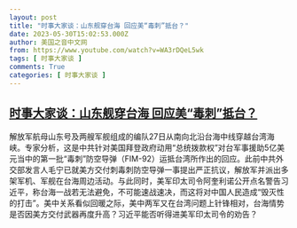 ```yaml
---
layout: post
title: "时事大家谈：山东舰穿台海 回应美“毒刺”抵台？"
date: 2023-05-30T15:02:53.000Z
author: 美国之音中文网
from: https://www.youtube.com/watch?v=WA3rDQeL5wk
tags: [ 时事大家谈 ]
comments: True
categories: [ 时事大家谈 ]
---
```

<!--1685458973000-->
[时事大家谈：山东舰穿台海 回应美“毒刺”抵台？](https://www.youtube.com/watch?v=WA3rDQeL5wk)
------

<div>
解放军航母山东号及两艘军舰组成的编队27日从南向北沿台海中线穿越台湾海峡。专家分析，这是中共针对美国拜登政府动用“总统拨款权”对台军事援助5亿美元当中的第一批“毒刺”防空导弹（FIM-92）运抵台湾所作出的回应。此前中共外交部发言人毛宁已就美方交付刺毒刺防空导弹一事提出严正抗议，解放军并派出多架军机、军舰在台海周边活动。与此同时，美军印太司令阿奎利诺公开点名警告习近平，称台海一战若无法避免，不可能速战速决，而这将对中国人民造成“毁灭性的打击”。美中关系看似回暖之际，美中两军又在台湾问题上针锋相对，台海情势是否因美方交付武器再度升高？习近平能否听得进美军印太司令的劝告？
</div>
